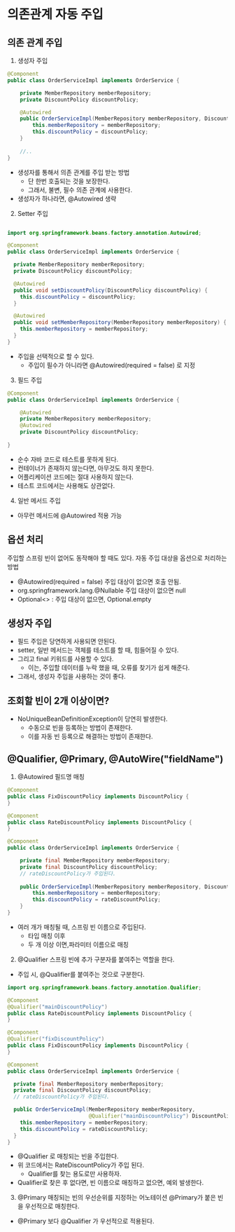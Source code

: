 의존관계 자동 주입
==
## 의존 관계 주입
1. 생성자 주입
```java
@Component
public class OrderServiceImpl implements OrderService {

    private MemberRepository memberRepository;
    private DiscountPolicy discountPolicy;

    @Autowired
    public OrderServiceImpl(MemberRepository memberRepository, DiscountPolicy discountPolicy) {
        this.memberRepository = memberRepository;
        this.discountPolicy = discountPolicy;
    }
    
    //..
}
```
- 생성자를 통해서 의존 관계를 주입 받는 방법
  - 단 한번 호출되는 것을 보장한다. 
  - 그래서, 불변, 필수 의존 관계에 사용한다.
- 생성자가 하나라면, @Autowired 생략 
2. Setter 주입

```java

import org.springframework.beans.factory.annotation.Autowired;

@Component
public class OrderServiceImpl implements OrderService {

  private MemberRepository memberRepository;
  private DiscountPolicy discountPolicy;

  @Autowired
  public void setDiscountPolicy(DiscountPolicy discountPolicy) {
    this.discountPolicy = discountPolicy;
  }

  @Autowired
  public void setMemberRepository(MemberRepository memberRepository) {
    this.memberRepository = memberRepository;
  }
}
```
- 주입을 선택적으로 할 수 있다.
   - 주입이 필수가 아니라면 @Autowired(required = false) 로 지정
3. 필드 주입
```java
@Component
public class OrderServiceImpl implements OrderService {

    @Autowired
    private MemberRepository memberRepository;
    @Autowired
    private DiscountPolicy discountPolicy;
    
}
```
- 순수 자바 코드로 테스트를 못하게 된다.
- 컨테이너가 존재하지 않는다면, 아무것도 하지 못한다.
- 어플리케이션 코드에는 절대 사용하지 않는다.
- 테스트 코드에서는 사용해도 상관없다.

4. 일반 메서드 주입
- 아무런 메서드에 @Autowired 적용 가능

## 옵션 처리
주입할 스프링 빈이 없어도 동작해야 할 때도 있다.
자동 주입 대상을 옵션으로 처리하는 방법
- @Autowired(required = false) 주입 대상이 없으면 호출 안됨.
- org.springframework.lang.@Nullable 주입 대상이 없으면 null
- Optional<> : 주입 대상이 없으면, Optional.empty

## 생성자 주입
- 필드 주입은 당연하게 사용되면 안된다.
- setter, 일반 메서드는 객체를 테스트를 할 때, 힘들어질 수 있다.
- 그리고 final 키워드를 사용할 수 있다.
  - 이는, 주입할 데이터를 누락 했을 때, 오류를 찾기가 쉽게 해준다.
- 그래서, 생성자 주입을 사용하는 것이 좋다.


## 조회할 빈이 2개 이상이면?
- NoUniqueBeanDefinitionException이 당연히 발생한다.
  - 수동으로 빈을 등록하는 방법이 존재한다.
  - 이를 자동 빈 등록으로 해결하는 방법이 존재한다.


## @Qualifier, @Primary, @AutoWire("fieldName")
1. @Autowired 필드명 매칭
```java
@Component
public class FixDiscountPolicy implements DiscountPolicy {
}

@Component
public class RateDiscountPolicy implements DiscountPolicy {
}

@Component
public class OrderServiceImpl implements OrderService {

    private final MemberRepository memberRepository;
    private final DiscountPolicy discountPolicy;
    // rateDiscountPolicy가 주입된다.
    
    public OrderServiceImpl(MemberRepository memberRepository, DiscountPolicy rateDiscountPolicy) {
        this.memberRepository = memberRepository;
        this.discountPolicy = rateDiscountPolicy;
    }
}

```
- 여러 개가 매칭될 때, 스프링 빈 이름으로 주입된다.
  - 타입 매칭 이후 
  - 두 개 이상 이면,파라미터 이름으로 매칭


2. @Qualifier
스프링 빈에 추가 구분자를 붙여주는 역할을 한다.
- 주입 시, @Qualifier를 붙여주는 것으로 구분한다.

```java
import org.springframework.beans.factory.annotation.Qualifier;

@Component
@Qualifier("mainDiscountPolicy")
public class RateDiscountPolicy implements DiscountPolicy {
}

@Component
@Qualifier("fixDiscountPolicy")
public class FixDiscountPolicy implements DiscountPolicy {
}

@Component
public class OrderServiceImpl implements OrderService {

  private final MemberRepository memberRepository;
  private final DiscountPolicy discountPolicy;
  // rateDiscountPolicy가 주입된다.

  public OrderServiceImpl(MemberRepository memberRepository,
                          @Qualifier("mainDiscountPolicy") DiscountPolicy discountPolicy) {
    this.memberRepository = memberRepository;
    this.discountPolicy = rateDiscountPolicy;
  }
}


```
- @Qualifier 로 매칭되는 빈을 주입한다.
- 위 코드에서는 RateDiscountPolicy가 주입 된다.
  - Qualifier를 찾는 용도로만 사용하자.
- Qualifier로 찾은 후 없다면, 빈 이름으로 매칭하고 없으면, 예외 발생한다.

3. @Primary
매칭되는 빈의 우선순위를 지정하는 어노테이션
@Primary가 붙은 빈을 우선적으로 매칭한다.

- @Primary 보다 @Qualifier 가 우선적으로 적용된다.

